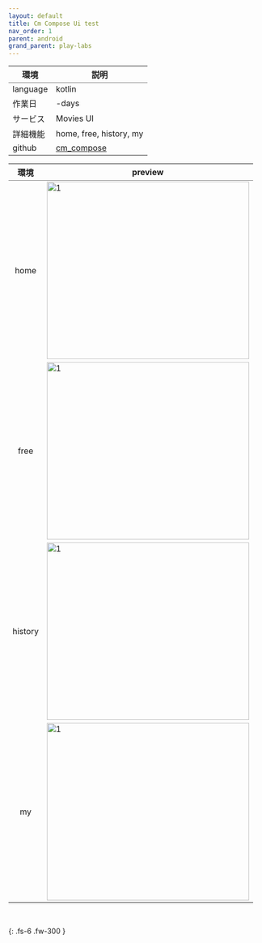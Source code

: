 ```yaml
---
layout: default
title: Cm Compose Ui test
nav_order: 1
parent: android
grand_parent: play-labs
---
```



<table rules="groups">
  <thead>
    <tr>
      <th style="text-align: center">環境</th>
      <th style="text-align: center">説明</th>
    </tr>
  </thead>
  <tbody>
    <tr>
      <td style="text-align: left">language</td>
      <td style="text-align: left">kotlin</td>
    </tr>
    <tr>
      <td style="text-align: left">作業日</td>
      <td style="text-align: left">-days</td>
    </tr>
    <tr>
      <td style="text-align: left">サービス</td>
      <td style="text-align: left">Movies UI</td>
    </tr>
    <tr>
      <td style="text-align: left">詳細機能</td>
      <td style="text-align: left">home, free, history, my</td>
    </tr>
    <tr>
      <td style="text-align: left">github</td>
      <td style="text-align: left"><a href="https://github.com/dow-work/public_cmcompose">cm_compose</a></td>
    </tr>
  </tbody>
</table>

<table rules="groups">
  <thead>
    <tr>
      <th style="text-align: center">環境</th>
      <th style="text-align: center">preview</th>
    </tr>
  </thead>
  <tbody>
    <tr>
      <td style="text-align: center">home</td>
      <td style="text-align: left"><img src="./../../../assets/images/compose/cmcompose/home.png" alt="1" width="400" height="350"></td>
    </tr>
    <tr>
      <td style="text-align: center">free</td>
      <td style="text-align: left"><img src="./../../../assets/images/compose/cmcompose/free.png" alt="1" width="400" height="350"></td>
    </tr>
    <tr>
      <td style="text-align: center">history</td>
      <td style="text-align: left"><img src="./../../../assets/images/compose/cmcompose/history.png" alt="1" width="400" height="350"></td>
    </tr>
    <tr>
      <td style="text-align: center">my</td>
      <td style="text-align: left"><img src="./../../../assets/images/compose/cmcompose/my.png" alt="1" width="400" height="350"></td>
    </tr>

  </tbody>
</table>

<br/>


{: .fs-6 .fw-300 }
